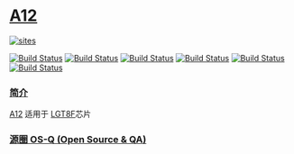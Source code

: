 # [A12](https://github.com/OS-Q/A12)

[![sites](http://182.61.61.133/link/resources/OSQ.png)](http://www.OS-Q.com)

[![Build Status](https://github.com/OS-Q/A12/workflows/CI/badge.svg)](https://github.com/OS-Q/A12/actions/workflows/CI.yml)
[![Build Status](https://github.com/OS-Q/A12/workflows/CD/badge.svg)](https://github.com/OS-Q/A12/actions/workflows/CD.yml)
[![Build Status](https://github.com/OS-Q/A12/workflows/nightly/badge.svg)](https://github.com/OS-Q/A12/actions/workflows/nightly.yml)
[![Build Status](https://circleci.com/gh/OS-Q/A12.svg?style=svg)](https://circleci.com/gh/OS-Q/A12)
[![Build Status](https://travis-ci.com/OS-Q/A12.svg?branch=master)](https://travis-ci.com/OS-Q/A12)
[![Build Status](https://cloud.drone.io/api/badges/OS-Q/A12/status.svg)](https://cloud.drone.io/OS-Q/A12)
### [简介](https://github.com/OS-Q/A12/wiki)

[A12](https://github.com/OS-Q/A12) 适用于 [LGT8F](http://www.lgtic.com/lgt8fx8p/)芯片

### [源圈 OS-Q (Open Source & QA) ](http://www.OS-Q.com)
